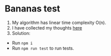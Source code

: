 # Bananas test

1. My algorithm has linear time complexity O(n).
2. I have collected my thoughts [here](https://docs.google.com/spreadsheets/d/1xWHA4CFCcy89TvvW178IjZbzn2UcSEODiUpsuhHI-Rw/edit?usp=sharing)
3.  Solution:
- Run `npm i`
- Run `npm run test` to run tests.
